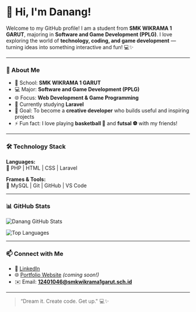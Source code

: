 # 👋 Hi, I'm **Danang!**

Welcome to my GitHub profile!
I am a student from **SMK WIKRAMA 1 GARUT**, majoring in **Software and Game Development (PPLG)**.
I love exploring the world of **technology, coding, and game development** — turning ideas into something interactive and fun! 💻✨

---

### 🌱 About Me
- 🏫 School: **SMK WIKRAMA 1 GARUT**
- 💻 Major: **Software and Game Development (PPLG)**
- 🌐 Focus: **Web Development & Game Programming**
- 🚀 Currently studying **Laravel**
- 🎯 Goal: To become a **creative developer** who builds useful and inspiring projects
- ⚡ Fun fact: I love playing **basketball 🏀** and **futsal ⚽** with my friends!

---

### 🛠️ Technology Stack
**Languages:**  
💬 PHP | HTML | CSS | Laravel

**Frames & Tools:**  
🧩 MySQL | Git | GitHub | VS Code

---

### 📊 GitHub Stats
![Danang GitHub Stats](https://github-readme-stats.vercel.app/api?username=akungthubdanang&show_icons=true&theme=tokyonight)

![Top Languages](https://github-readme-stats.vercel.app/api/top-langs/?username=akungthubdanang&layout=compact&theme=tokyonight)

---

### 📫 Connect with Me
- 💼 [LinkedIn](https://linkedin.com/in/your-link)
- 🌐 [Portfolio Website](https://yourwebsite.com) *(coming soon!)*
- ✉️ Email: **12401046@smkwikrama1garut.sch.id**

---

> “Dream it. Create code. Get up." 💻✨


